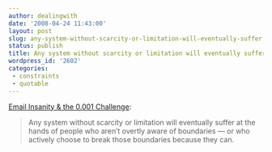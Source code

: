 ```yaml
---
author: dealingwith
date: '2008-04-24 11:43:00'
layout: post
slug: any-system-without-scarcity-or-limitation-will-eventually-suffer
status: publish
title: Any system without scarcity or limitation will eventually suffer
wordpress_id: '2602'
categories:
 - constraints
 - quotable
---
```


[Email Insanity & the 0.001 Challenge][1]:

> Any system without scarcity or limitation will eventually suffer at the
hands of people who aren’t overtly aware of boundaries — or who actively
choose to break those boundaries because they can.

   [1]: http://www.43folders.com/2008/04/24/taking-crazy-out-email

